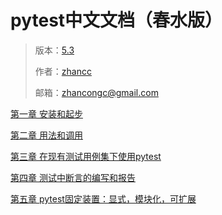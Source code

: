 # pytest中文文档（春水版）

> 版本：[5.3](https://docs.pytest.org/en/5.3.5/)
>
> 作者：[zhancc](https://github.com/zhancongc)
>
> 邮箱：[zhancongc@gmail.com](mailto:zhancongc@gmail.com)

[第一章 安装和起步]()

[第二章 用法和调用]()

[第三章 在现有测试用例集下使用pytest]()

[第四章 测试中断言的编写和报告]()

[第五章 pytest固定装置：显式，模块化，可扩展]()

